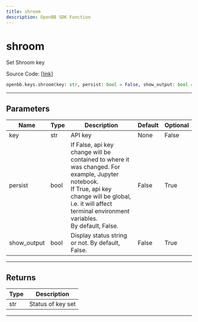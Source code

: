 ```yaml
---
title: shroom
description: OpenBB SDK Function
---
```


# shroom

Set Shroom key

Source Code: [[link](https://github.com/OpenBB-finance/OpenBBTerminal/tree/main/openbb_terminal/keys_model.py#L2219)]

```python
openbb.keys.shroom(key: str, persist: bool = False, show_output: bool = False)
```

---

## Parameters

| Name | Type | Description | Default | Optional |
| ---- | ---- | ----------- | ------- | -------- |
| key | str | API key | None | False |
| persist | bool | If False, api key change will be contained to where it was changed. For example, Jupyter notebook.<br/>If True, api key change will be global, i.e. it will affect terminal environment variables.<br/>By default, False. | False | True |
| show_output | bool | Display status string or not. By default, False. | False | True |


---

## Returns

| Type | Description |
| ---- | ----------- |
| str | Status of key set |
---

